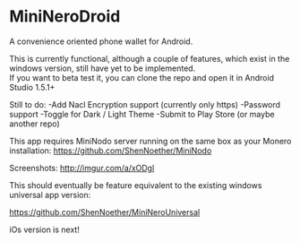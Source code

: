 # MiniNeroDroid
A convenience oriented phone wallet for Android. 

This is currently functional, although a couple of features, which exist in the windows version, still have yet to be implemented.  
If you want to beta test it, you can clone the repo and open it in Android Studio 1.5.1+

Still to do:
-Add Nacl Encryption support (currently only https)
-Password support
-Toggle for Dark / Light Theme
-Submit to Play Store (or maybe another repo)

This app requires MiniNodo server running on the same box as your Monero installation: 
https://github.com/ShenNoether/MiniNodo

Screenshots:
http://imgur.com/a/xODgl

This should eventually be feature equivalent to the existing windows universal app version:

https://github.com/ShenNoether/MiniNeroUniversal

iOs version is next!
